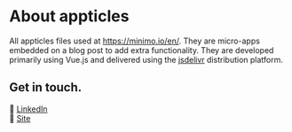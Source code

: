 # About appticles

All appticles files used at https://minimo.io/en/. They are micro-apps embedded on a blog post to add extra functionality.
They are developed primarily using Vue.js and delivered using the [jsdelivr](https://www.jsdelivr.com/) distribution platform.

## Get in touch.
💼 [LinkedIn](https://www.linkedin.com/in/nicolas-erramuspe/)<br>
🚀 [Site](https://minimo.io)<br>